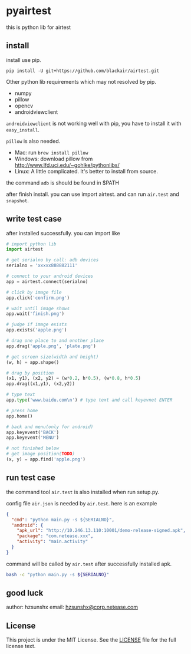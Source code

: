 pyairtest
=====
this is python lib for airtest

## install
install use pip.
```
pip install -U git+https://github.com/blackair/airtest.git
```

Other python lib requirements which may not resolved by pip.

* numpy
* pillow
* opencv
* androidviewclient

`androidviewclient` is not working well with pip, you have to install it with `easy_install`.

`pillow` is also needed.

* Mac: run `brew install pillow`
* Windows: download pillow from <http://www.lfd.uci.edu/~gohlke/pythonlibs/>
* Linux: A little complicated. It's better to install from source.

the command `adb` is should be found in $PATH

after finish install. you can use import airtest. and can run `air.test` and `snapshot`.

## write test case
after installed successfully. you can import like
```python
# import python lib
import airtest

# get serialno by call: adb devices
serialno = 'xxxxx888882111'

# connect to your android devices
app = airtest.connect(serialno)

# click by image file
app.click('confirm.png')

# wait until image shows
app.wait('finish.png')

# judge if image exists
app.exists('apple.png')

# drag one place to and onother place
app.drag('apple.png', 'plate.png')

# get screen size(width and height)
(w, h) = app.shape()

# drag by position
(x1, y1), (x2, y2) = (w*0.2, h*0.5), (w*0.8, h*0.5)
app.drag((x1,y1), (x2,y2))

# type text
app.type('www.baidu.com\n') # type text and call keyevnet ENTER

# press home
app.home()

# back and menu(only for android)
app.keyevent('BACK')
app.keyevent('MENU')

# not finished below
# get image position(TODO)
(x, y) = app.find('apple.png')
```

## run test case
the command tool `air.test` is also installed when run setup.py.

config file `air.json` is needed by `air.test`. here is an example
```json
{
  "cmd": "python main.py -s ${SERIALNO}",
  "android": {
    "apk_url": "http://10.246.13.110:10001/demo-release-signed.apk",
    "package": "com.netease.xxx",
    "activity": "main.activity"
  }
}
```

command will be called by `air.test` after successfully installed apk.
```sh
bash -c "python main.py -s ${SERIALNO}"
```

## good luck
author: hzsunshx
email: hzsunshx@corp.netease.com

## License
This project is under the MIT License. See the [LICENSE](LICENSE) file for the full license text.
